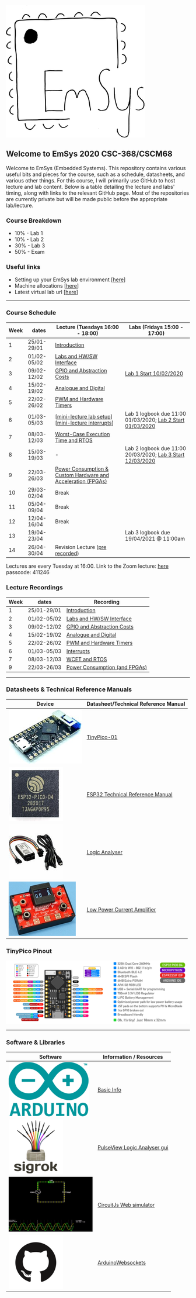 ![](imgs/EmSysLogo.svg)
## Welcome to EmSys 2020 CSC-368/CSCM68
Welcome to EmSys (Embedded Systems). 
This repository contains various useful bits and pieces for the course, such as a schedule, datasheets, and various other things.
For this course, I will primarily use GitHub to host lecture and lab content. Below is a table detailing the lecture and labs' timing, along with links to the relevant GitHub page. Most of the repositories are currently private but will be made public before the appropriate lab/lecture. 

### Course Breakdown
* 10% - Lab 1 
* 10% - Lab 2
* 30% - Lab 3
* 50% - Exam

### Useful links
* Setting up your EmSys lab environment [[here](https://github.com/STFleming/EmSys_labSetup)]
* Machine allocations [[here](https://github.com/STFleming/EmSys_labSetup/tree/main/allocations)]
* Latest virtual lab url [[here](http://ec2-52-15-138-171.us-east-2.compute.amazonaws.com:4000/)]

-----------------------------------------------------------------------------------
### Course Schedule
| Week  | dates       | Lecture (Tuesdays 16:00 - 18:00)                                                          | Labs (Fridays 15:00 - 17:00)                                                                                     | 
|-------|-------------|-------------------------------------------------------------------------------------------|------------------------------------------------------------------------------------------------------------------|
| 1     | 25/01-29/01  | [Introduction](https://github.com/STFleming/EmSys_Lecture1)                              |                                                 |
| 2     | 01/02-05/02  | [Labs and HW/SW Interface](https://github.com/STFleming/EmSys_LabIntro_MemoryMappedHardware)      |                                                 |
| 3     | 09/02-12/02  | [GPIO and Abstraction Costs](https://github.com/STFleming/EmSys_GPIO_and_Abstraction_Costs)  |    [Lab 1 Start 10/02/2020](https://github.com/STFleming/EmSys_Lab1)                                                                                                              |
| 4     | 15/02-19/02  | [Analogue and Digital](https://stfleming.github.io/EmSys_Analogue_and_Digital)                 |                                                                                                                  |
| 5     | 22/02-26/02  | [PWM and Hardware Timers](https://github.com/STFleming/EmSys_PWM_and_HW_Timers)                 |             |
| 6     | 01/03-05/03  | [[mini-lecture lab setup](https://www.youtube.com/watch?v=UkjcmOvF6Mw&ab_channel=ShaneFleming)] [[mini-lecture interrupts](https://youtu.be/OHArGGwXDtI)] |  Lab 1 logbook due 11:00 01/03/2020; [Lab 2 Start 01/03/2020](https://github.com/STFleming/EmSys_Lab2)                                                                                                              |
| 7     | 08/03-12/03  | [Worst-Case Execution Time and RTOS](https://github.com/STFleming/EmSys_Worst_Case_Execution_Time)     |                                                                                                                  |
| 8     | 15/03-19/03  | - | Lab 2 logbook due 11:00 20/03/2020; [Lab 3 Start 12/03/2020](https://github.com/STFleming/EmSys_Lab3) |
| 9     | 22/03-26/03  | [Power Consumption & Custom Hardware and Acceleration (FPGAs)](https://stfleming.github.io/EmSys_Power/)   |                                                                                                                  |
| 10    | 29/03-02/04  | Break                            |                                                                                                                  |
| 11    | 05/04-09/04  | Break                                                                                     |                                                                                                                  |
| 12    | 12/04-16/04  | Break                                                                                     |                                                                                                                  |
| 13    | 19/04-23/04  |               |  Lab 3 logbook due 19/04/2021 @ 11:00am                                                         |
| 14    | 26/04-30/04  | Revision Lecture ([pre recorded](https://github.com/STFleming/EmSysPracticeExam))              |                                                           |

Lectures are every Tuesday at 16:00.
Link to the Zoom lecture: [here](https://swanseauniversity.zoom.us/j/91305669799?pwd=L0NhQlRQMnlOZWQxblp0TEFrSUVlZz09) passcode: 411246 

### Lecture Recordings
| Week  | dates       |  Recording                                                             |
|-------|-------------|-------------------------------------------------------------------------------------------|
| 1     | 25/01-29/01  | [Introduction](https://swanseauniversity.zoom.us/rec/share/gkvoHapmdDuxbSCXoAZfUMENttcLPyKbxITJROn7lPzjQ6m7xJyt6LFhYFybcLDg.KUccKj8NaIK-s6kL?startTime=1611676186000)                              |          
| 2     | 01/02-05/02  | [Labs and HW/SW Interface](https://swanseauniversity.zoom.us/rec/share/VHZfQuRQ5KKBLDydeet2iUWsPt-hQwPT4GMorPA5xoWZO8SVdsd6fXKnoe7f2kOf.iWZcttljWdw0a5gG?startTime=1612281398000)      |
| 3     | 09/02-12/02  | [GPIO and Abstraction Costs](https://swanseauniversity.zoom.us/rec/share/_zmA_gv90_ikaL0tq_fmaSXHk3CgGKkrXCMtuRLF0xPGK5Q9LlmxHyAKzGX4cNH1.Ww2VWlbzeMnm34q8?startTime=1612886843000)  |
| 4     | 15/02-19/02  | [Analogue and Digital](https://swanseauniversity.zoom.us/rec/share/iHJXy0K7DcbBz91yZ_IwcUhNkG2oJ-VE0F5hm2YjWywLMezmMWFm5McYit0Ygyg6.we0uVGLYwfVBBugC?startTime=1613490997000)  |
| 5     | 22/02-26/02  | [PWM and Hardware Timers](https://swanseauniversity.zoom.us/rec/play/nN_Cztjf__LNQaDkIO7or6V8MxYto9tNf4BWrsz_f4RNJqu8xsK_zzuRO0PrZqSxeavm24q--s1KF37H.Ew4yzgI7mk0UL3DG?startTime=1614095098000)  |
| 6     | 01/03-05/03  | [Interrupts](https://youtu.be/OHArGGwXDtI)  |
| 7     | 08/03-12/03  | [WCET and RTOS](https://swanseauniversity.zoom.us/rec/share/nNxbocr8Qd2FAT2k_96V8uFbIdwQBptcaCa8KMXcRzntAU4T1Kq2MxoGYc4XuVFT.ERacm5pxL-IWThGN?startTime=1615305145000)  |
| 9     | 22/03-26/03  | [Power Consumption (and FPGAs)](https://swanseauniversity.zoom.us/rec/play/tKOPs4ECCcQn9_fZugE7p1bpZFNz8mgtRao-zwzo8h1wVT08qYB1TtugTQjdIduH02Jd2Xu8sgujwq16.LwGufl5cqh-j1qSi?autoplay=true&startTime=1616515065000)  |


-----------------------------------------------------------------------------------
### Datasheets & Technical Reference Manuals
| Device                       | Datasheet/Technical Reference Manual                                                                                                               |
|------------------------------|----------------------------------------------------------------------------------------------------------------------------------------------------|
| ![](imgs/tp_small.jpg)       | [TinyPico-01](https://www.tinypico.com/ )                                                                                                                                   |
| ![](imgs/esp32_small.jpg)    | [ESP32 Technical Reference Manual](https://www.espressif.com/sites/default/files/documentation/esp32_technical_reference_manual_en.pdf)            |
| ![](imgs/logic_analyser_small.jpg) | [Logic Analyser](https://cdn.shopify.com/s/files/1/1509/1638/files/Logic_Analyzer_Datasheet_e6569a64-4910-4661-9ef3-f431019ab753.pdf?v=1610445451) |
| ![](imgs/currentRanger_small.jpg) | [Low Power Current Amplifier](https://lowpowerlab.com/guide/currentranger/specs-architecture/) |

### TinyPico Pinout
![](imgs/tinypico-specs-v2.jpg)

-----------------------------------------------------------------------------------

### Software & Libraries
|  Software   |   Information / Resources  |
|-------------|----------------------------|
| ![](imgs/arduino_small.png) | [Basic Info](https://www.arduino.cc/en/Tutorial/BuiltInExamples) |
| ![](imgs/sigrok_small.png) | [PulseView Logic Analyser gui](https://sigrok.org/wiki/PulseView) |
| ![](imgs/circuitjs_small.gif)    | [CircuitJs Web simulator](https://www.falstad.com/circuit/circuitjs.html) |
| ![](imgs/github_small.png)    |  [ArduinoWebsockets](https://github.com/gilmaimon/ArduinoWebsockets) |
